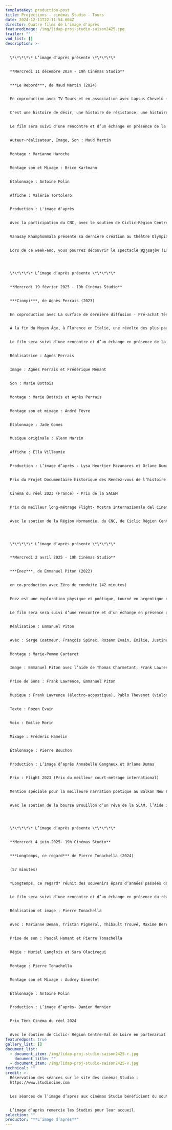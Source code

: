 ```yaml
---
templateKey: production-post
title: Projections - cinémas Studio - Tours
date: 2024-12-11T22:11:54.604Z
director: Quatre films de L'image d'après
featuredimage: /img/lidap-proj-studio-saison2425.jpg
trailer: ""
vod_list: []
description: >-
  

  \*\*\*\*\* L’image d’après présente \*\*\*\*\*


  **Mercredi 11 décembre 2024 - 19h Cinémas Studio**


  ***Le Rebord***, de Maud Martin (2024)


  En coproduction avec TV Tours et en association avec Lapsus Chevelü (85 minutes)


  C'est une histoire de désir, une histoire de résistance, une histoire de chanteuse, une histoire de petit garçon, une histoire de cheveux, une histoire triste, une histoire politique, une histoire de langue, une histoire de beauté, une histoire de vieille dame, une histoire de jambes croisées, une histoire drôle. C'est une histoire trans. C'est une histoire d'amour.


  Le film sera suivi d’une rencontre et d’un échange en présence de la réalisatrice Maud Martin et de l’artiste Vanasay Khamphommala.


  Auteur-réalisateur, Image, Son : Maud Martin


  Montage : Marianne Haroche


  Montage son et Mixage : Brice Kartmann


  Étalonnage : Antoine Polin


  Affiche : Valérie Tortolero


  Production : L'image d'après 


  Avec la participation du CNC, avec le soutien de Ciclic-Région Centre-Val de Loire, en partenariat avec le CNC.


  Vanasay Khamphommala présente sa dernière création au théâtre Olympia dans le cadre du week-end de solstice d’hiver au TO du 13 au 15 décembre.


  Lors de ce week-end, vous pourrez découvrir le spectacle ສຽງຂອງຍ່າ (La voix de ma grand-mère) de Vanasay Khamphommala, assister Au Palass – Cabaret et DragShow proposé par notre artiste associé Youssouf Abi-ayad et les comédien.nes de la Jeune Troupe, mais aussi écouter des lectures d’albums jeunesse, participer à un atelier de paysages sonores, pousser la chansonnette lors d'un karaoké enfants / adultes ou vous parer de paillettes pour un week-end scintillant ! Détails de la programmation disponibles sur  : *[www.cdntours.fr](http://www.cdntours.fr/)*




  \*\*\*\*\* L’image d’après présente \*\*\*\*\*


  **Mercredi 19 février 2025 - 19h Cinémas Studio**


  ***Ciompi***, de Agnès Perrais (2023)


  En coproduction avec La surface de dernière diffusion - Pré-achat Tënk et Médiapart (83 minutes)


  À la fin du Moyen Âge, à Florence en Italie, une révolte des plus pauvres travailleurs, les Ciompi, bouleverse la ville et parvient à renverser le gouvernement. À Florence, je filme sur leurs traces, pour faire surgir les fantômes de cette révolte oubliée dans les images d’aujourd’hui. Dans les banlieues industrielles, j’en découvre les échos au présent. À Paris, je dialogue avec le chercheur militant qui a remis en lumière cette révolte. Nous questionnons ensemble l’enjeu politique de l’écriture de l’Histoire dans la construction d’une mémoire collective féconde.


  Le film sera suivi d’une rencontre et d’un échange en présence de la réalisatrice.


  Réalisatrice : Agnès Perrais


  Image : Agnès Perrais et Frédérique Menant


  Son : Marie Bottois


  Montage : Marie Bottois et Agnès Perrais


  Montage son et mixage : André Fèvre


  Étalonnage : Jade Gomes


  Musique originale : Glenn Marzin


  Affiche : Ella Villaumie


  Production : L’image d’après - Lysa Heurtier Mazanares et Orlane Dumas


  Prix du Projet Documentaire historique des Rendez-vous de l’histoire de Blois 2019


  Cinéma du réel 2023 (France) - Prix de la SACEM


  Prix du meilleur long-métrage Flight- Mostra Internazionale del Cinema di Genova 2024


  Avec le soutien de la Région Normandie, du CNC, de Ciclic Région Centre Val-de-Loire, de la Procirep - Société des producteurs et de l’Angoa, de la SACEM, de l’ECPAD2022 et des laboratoires partagés L’Etna et Le Navire Argo.




  \*\*\*\*\* L’image d’après présente \*\*\*\*\*


  **Mercredi 2 avril 2025 - 19h Cinémas Studio**


  ***Enez***, de Emmanuel Piton (2022)


  en co-production avec Zéro de conduite (42 minutes)


  Enez est une exploration physique et poétique, tourné en argentique d’un petit bout de terre perdu au milieu de la mer. La mer grignote peu à peu cette île qui sera totalement submergée dans quelques décennies. Le film scrute cet espace qui semble loin de tout en retraçant la mémoire des îliens. Ils semblent faire face à cette disparition et pourtant ils persistent à vivre ici, sur ce caillou rongé par les eaux.


  Le film sera sera suivi d’une rencontre et d’un échange en présence du réalisateur et introduit par un des ses courts-métrages.


  Réalisation : Emmanuel Piton


  Avec : Serge Coatmeur, François Spinec, Rozenn Evain, Emilie, Justine et Léa Porsmoguer,Thérèse Le Bars, Robert Posmoguer, Nana Salaün, Hervé Guilcher, Noélie Piton, Ambroise Menou, Marie-Thérèse Guilcher, Jean-Marc Guilcher, Louise Guilcher, Joséphine Chicard


  Montage : Marie-Pomme Carteret


  Image : Emmanuel Piton avec l’aide de Thomas Charmetant, Frank Lawrence, Pierre-Manuel Lemarchand


  Prise de Sons : Frank Lawrence, Emmanuel Piton


  Musique : Frank Lawrence (électro-acoustique), Pablo Thevenot (violon)


  Texte : Rozen Evain


  Voix : Emilie Morin


  Mixage : Frédéric Hamelin


  Étalonnage : Pierre Bouchon


  Production : L’image d’après Annabelle Gangneux et Orlane Dumas


  Prix : Flight 2023 (Prix du meilleur court-métrage international)


  Mention spéciale pour la meilleure narration poétique au Balkan New Film Festival


  Avec le soutien de la bourse Brouillon d’un rêve de la SCAM, l’Aide innovation-recherche de la région Bretagne, de la DRAC Bretagne (bourse de création), Ciclic- Région Centre-Val de Loire en partenariat avec le CNC et le soutien de la Procirep - Société des producteurs et de l’Angoa.




  \*\*\*\*\* L’image d’après présente \*\*\*\*\*


  **Mercredi 4 juin 2025- 19h Cinémas Studio**


  ***Longtemps, ce regard*** de Pierre Tonachella (2024)


  (57 minutes)


  *Longtemps, ce regard* réunit des souvenirs épars d’années passées dans mon village, où les amitiés, le quotidien prolétaire, l’errance et les champs plats, sont célébrés au cours d’un cheminement poétique et politique.


  Le film sera suivi d’une rencontre et d’un échange en présence du réalisateur.


  Réalisation et image : Pierre Tonachella


  Avec : Marianne Deman, Tristan Pignerol, Thibault Trouvé, Maxime Berrier, Théophile Cherbuin, Wilfrid Mathieu, Marieke Riallain, Jean-Claude Berrier, Arthur Hubert, Jan Riallain, Thomas Bihan, Andreas Massacret, Jordan Franchet


  Prise de son : Pascal Hamant et Pierre Tonachella


  Régie : Muriel Langlois et Sara Olaciregui


  Montage : Pierre Tonachella


  Montage son et Mixage : Audrey Ginestet


  Étalonnage : Antoine Polin


  Production : L’image d’après- Damien Monnier


  Prix Tënk Cinéma du réel 2024


  Avec le soutien de Ciclic- Région Centre-Val de Loire en partenariat avec le CNC.
featuredpost: true
gallery_list: []
document_list:
  - document_item: /img/lidap-proj-studio-saison2425-r.jpg
    document_title: ""
  - document_item: /img/lidap-proj-studio-saison2425-v.jpg
technical: ""
credit: >-
  Réservation des séances sur le site des cinémas Studio :
  https://www.studiocine.com


  Les séances de l’image d’après aux cinémas Studio bénéficient du soutien de CICLIC Région Centre Val-de-Loire.


  L’image d’après remercie les Studios pour leur accueil.
selection: ""
productor: "**L’image d’après**"
---
```

